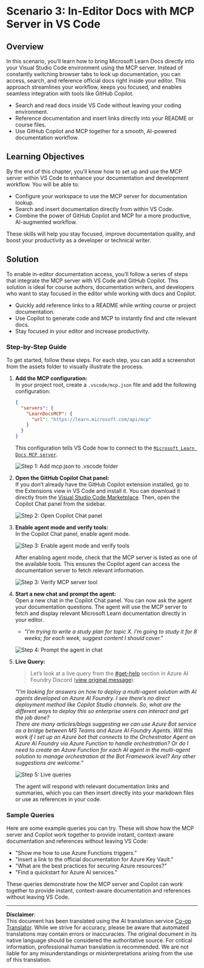 <!--
CO_OP_TRANSLATOR_METADATA:
{
  "original_hash": "db532b1ec386c9ce38c791653dc3c881",
  "translation_date": "2025-07-14T06:45:40+00:00",
  "source_file": "09-CaseStudy/docs-mcp/solution/scenario3/README.md",
  "language_code": "en"
}
-->
# Scenario 3: In-Editor Docs with MCP Server in VS Code

## Overview

In this scenario, you’ll learn how to bring Microsoft Learn Docs directly into your Visual Studio Code environment using the MCP server. Instead of constantly switching browser tabs to look up documentation, you can access, search, and reference official docs right inside your editor. This approach streamlines your workflow, keeps you focused, and enables seamless integration with tools like GitHub Copilot.

- Search and read docs inside VS Code without leaving your coding environment.
- Reference documentation and insert links directly into your README or course files.
- Use GitHub Copilot and MCP together for a smooth, AI-powered documentation workflow.

## Learning Objectives

By the end of this chapter, you’ll know how to set up and use the MCP server within VS Code to enhance your documentation and development workflow. You will be able to:

- Configure your workspace to use the MCP server for documentation lookup.
- Search and insert documentation directly from within VS Code.
- Combine the power of GitHub Copilot and MCP for a more productive, AI-augmented workflow.

These skills will help you stay focused, improve documentation quality, and boost your productivity as a developer or technical writer.

## Solution

To enable in-editor documentation access, you’ll follow a series of steps that integrate the MCP server with VS Code and GitHub Copilot. This solution is ideal for course authors, documentation writers, and developers who want to stay focused in the editor while working with docs and Copilot.

- Quickly add reference links to a README while writing course or project documentation.
- Use Copilot to generate code and MCP to instantly find and cite relevant docs.
- Stay focused in your editor and increase productivity.

### Step-by-Step Guide

To get started, follow these steps. For each step, you can add a screenshot from the assets folder to visually illustrate the process.

1. **Add the MCP configuration:**  
   In your project root, create a `.vscode/mcp.json` file and add the following configuration:  
   ```json
   {
     "servers": {
       "LearnDocsMCP": {
         "url": "https://learn.microsoft.com/api/mcp"
       }
     }
   }
   ```  
   This configuration tells VS Code how to connect to the [`Microsoft Learn Docs MCP server`](https://github.com/MicrosoftDocs/mcp).

   ![Step 1: Add mcp.json to .vscode folder](../../../../../../translated_images/step1-mcp-json.c06a007fccc3edfaf0598a31903c9ec71476d9fd3ae6c1b2b4321fd38688ca4b.en.png)
    
2. **Open the GitHub Copilot Chat panel:**  
   If you don’t already have the GitHub Copilot extension installed, go to the Extensions view in VS Code and install it. You can download it directly from the [Visual Studio Code Marketplace](https://marketplace.visualstudio.com/items?itemName=GitHub.copilot-chat). Then, open the Copilot Chat panel from the sidebar.

   ![Step 2: Open Copilot Chat panel](../../../../../../translated_images/step2-copilot-panel.f1cc86e9b9b8cd1a85e4df4923de8bafee4830541ab255e3c90c09777fed97db.en.png)

3. **Enable agent mode and verify tools:**  
   In the Copilot Chat panel, enable agent mode.

   ![Step 3: Enable agent mode and verify tools](../../../../../../translated_images/step3-agent-mode.cdc32520fd7dd1d149c3f5226763c1d85a06d3c041d4cc983447625bdbeff4d4.en.png)

   After enabling agent mode, check that the MCP server is listed as one of the available tools. This ensures the Copilot agent can access the documentation server to fetch relevant information.

   ![Step 3: Verify MCP server tool](../../../../../../translated_images/step3-verify-mcp-tool.76096a6329cbfecd42888780f322370a0d8c8fa003ed3eeb7ccd23f0fc50c1ad.en.png)

4. **Start a new chat and prompt the agent:**  
   Open a new chat in the Copilot Chat panel. You can now ask the agent your documentation questions. The agent will use the MCP server to fetch and display relevant Microsoft Learn documentation directly in your editor.

   - *"I'm trying to write a study plan for topic X. I’m going to study it for 8 weeks; for each week, suggest content I should cover."*

   ![Step 4: Prompt the agent in chat](../../../../../../translated_images/step4-prompt-chat.12187bb001605efc5077992b621f0fcd1df12023c5dce0464f8eb8f3d595218f.en.png)

5. **Live Query:**

   > Let’s look at a live query from the [#get-help](https://discord.gg/D6cRhjHWSC) section in Azure AI Foundry Discord ([view original message](https://discord.com/channels/1113626258182504448/1385498306720829572)):

   *"I’m looking for answers on how to deploy a multi-agent solution with AI agents developed on Azure AI Foundry. I see there’s no direct deployment method like Copilot Studio channels. So, what are the different ways to deploy this so enterprise users can interact and get the job done?  
   There are many articles/blogs suggesting we can use Azure Bot service as a bridge between MS Teams and Azure AI Foundry Agents. Will this work if I set up an Azure bot that connects to the Orchestrator Agent on Azure AI Foundry via Azure Function to handle orchestration? Or do I need to create an Azure Function for each AI agent in the multi-agent solution to manage orchestration at the Bot Framework level? Any other suggestions are welcome."*

   ![Step 5: Live queries](../../../../../../translated_images/step5-live-queries.49db3e4a50bea27327e3cb18c24d263b7d134930d78e7392f9515a1c00264a7f.en.png)

   The agent will respond with relevant documentation links and summaries, which you can then insert directly into your markdown files or use as references in your code.

### Sample Queries

Here are some example queries you can try. These will show how the MCP server and Copilot work together to provide instant, context-aware documentation and references without leaving VS Code:

- "Show me how to use Azure Functions triggers."
- "Insert a link to the official documentation for Azure Key Vault."
- "What are the best practices for securing Azure resources?"
- "Find a quickstart for Azure AI services."

These queries demonstrate how the MCP server and Copilot can work together to provide instant, context-aware documentation and references without leaving VS Code.

---

**Disclaimer**:  
This document has been translated using the AI translation service [Co-op Translator](https://github.com/Azure/co-op-translator). While we strive for accuracy, please be aware that automated translations may contain errors or inaccuracies. The original document in its native language should be considered the authoritative source. For critical information, professional human translation is recommended. We are not liable for any misunderstandings or misinterpretations arising from the use of this translation.